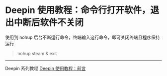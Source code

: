 # Deepin 使用教程：命令行打开软件，退出中断后软件不关闭

使用到  nohup  后台不断运行命令，终端输入这行命令，即可关闭终端且程序保持运行
> nohup steam & exit

---
Deepin  系列教程
[Deepin 使用教程：前言](https://blog.csdn.net/a15005784320/article/details/103083242)